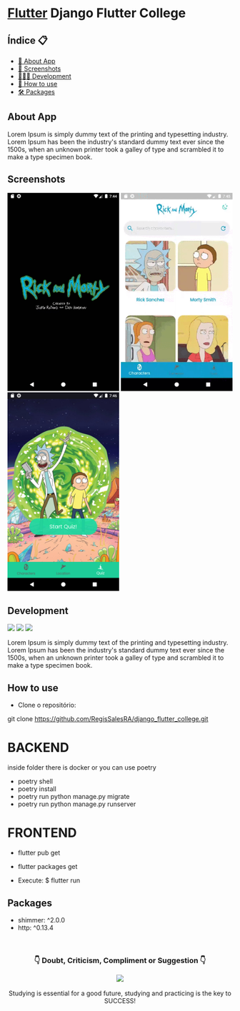 # [Flutter][] Django Flutter College

[Flutter]: https://docs.flutter.dev/

<h2>Índice 📋</h2>

   <p>
   
   - [📖 About App](#About-App)
   - [📱 Screenshots](#Screenshots)
   - [👨🏽‍💻 Development](#Development)
   - [📲 How to use](#How-to-use)
   - [🛠 Packages](#Packages)
  
   </p>

<h2>About App</h2>

<p>
Lorem Ipsum is simply dummy text of the printing and typesetting industry. Lorem Ipsum has been the industry's standard dummy text ever since the 1500s, when an unknown printer took a galley of type and scrambled it to make a type specimen book.
</p>

<h2>Screenshots</h2>

<img src="https://github.com/RegisSalesRA/flutter_rick_and_morty/blob/master/assets/readme/characters.gif" width="250"> <img src="https://github.com/RegisSalesRA/flutter_rick_and_morty/blob/master/assets/readme/locations.gif" width="250"> <img src="https://github.com/RegisSalesRA/flutter_rick_and_morty/blob/master/assets/readme/quiz.png" width="250"> 

<p>
</p>

<h2>Development</h2>

<img src="https://img.shields.io/badge/Flutter Version-3.3.2-blue"> <img src="https://img.shields.io/badge/Dart Version-2.18.1-blueviolet"> <img src="https://img.shields.io/badge/JDK version-11.0.16-yellowgreen">
 
<p>
Lorem Ipsum is simply dummy text of the printing and typesetting industry. Lorem Ipsum has been the industry's standard dummy text ever since the 1500s, when an unknown printer took a galley of type and scrambled it to make a type specimen book.
</p>


<h2>How to use</h2>
<p>


- Clone o repositório:

git clone  https://github.com/RegisSalesRA/django_flutter_college.git

# BACKEND

inside folder there is docker or you can use poetry

- poetry shell
- poetry install
- poetry run python manage.py migrate
- poetry run python manage.py runserver

# FRONTEND

- flutter pub get
- flutter packages get

- Execute:
$ flutter run
 

</p>
 
<p>
<h2>Packages</h2>
<p>

-  shimmer: ^2.0.0
-  http: ^0.13.4 

</br>

<p align="center">
<h3 align="center">👇 Doubt, Criticism, Compliment or Suggestion 👇</h3> 
  </p>
  <p align="center">
  <a href="https://www.linkedin.com/in/regisrommel/" target="_blank"><img src="https://img.shields.io/badge/-LinkedIn-%230077B5?style=for-the-badge&logo=linkedin&logoColor=white" target="_blank">
  </a> 
</p>
<p align="center">
Studying is essential for a good future, studying and practicing is the key to SUCCESS!
</p>
